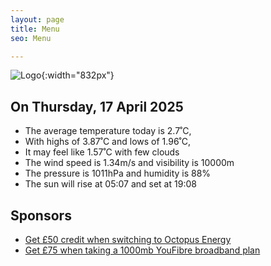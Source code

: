 ```yaml
---
layout: page
title: Menu
seo: Menu

---
```


![Logo](/images/logo.jpg){:width="832px"}

<!-- weather_marker starts -->
## On Thursday, 17 April 2025

- The average temperature today is 2.7˚C,
- With highs of 3.87˚C and lows of 1.96˚C,
- It may feel like 1.57˚C with few clouds
- The wind speed is 1.34m/s and visibility is 10000m
- The pressure is 1011hPa and humidity is 88%
- The sun will rise at 05:07 and set at 19:08

<!-- weather_marker ends -->

## Sponsors

- [Get £50 credit when switching to Octopus Energy](https://bit.ly/3oD1nnS)
- [Get £75 when taking a 1000mb YouFibre broadband plan](https://aklam.io/91zWhU?)



